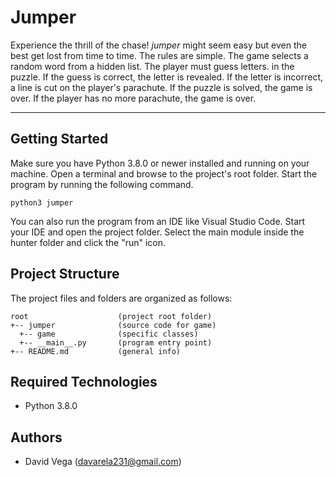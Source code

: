 # Jumper
Experience the thrill of the chase! <i>jumper</i> might seem easy but even the best get lost 
from time to time. The rules are simple. The game selects a random word from a hidden list.
The player must guess letters. in the puzzle. If the guess is correct, the letter is revealed.
If the letter is incorrect, a line is cut on the player's parachute. If the puzzle is solved,
the game is over. If the player has no more parachute, the game is over.

---
## Getting Started
Make sure you have Python 3.8.0 or newer installed and running on your machine. Open a terminal and browse to the project's root folder. Start the program by running the following command.
```
python3 jumper 
```
You can also run the program from an IDE like Visual Studio Code. Start your IDE and open the project folder. Select the main module inside the hunter folder and click the "run" icon.

## Project Structure
The project files and folders are organized as follows:
```
root                    (project root folder)
+-- jumper              (source code for game)
  +-- game              (specific classes)
  +-- __main__.py       (program entry point)
+-- README.md           (general info)
```

## Required Technologies
* Python 3.8.0

## Authors
* David Vega (davarela231@gmail.com)